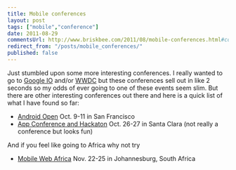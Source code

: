 ```yaml
---
title: Mobile conferences
layout: post
tags: ["mobile","conference"]
date: 2011-08-29
commentsUrl: http://www.briskbee.com/2011/08/mobile-conferences.html#comment-form
redirect_from: "/posts/mobile_conferences/"
published: false
---
```


Just stumbled upon some more interesting conferences. I really wanted to go to [Google IO](http://www.google.com/events/io/2011) and/or [WWDC](http://developer.apple.com/wwdc/) but these conferences sell out in like 2 seconds so my odds of ever going to one of these events seem slim. But there are other interesting conferences out there and here is a quick list of what I have found so far:

* [Android Open](http://androidopen.com/android2011) Oct. 9-11 in San Francisco
* [App Conference and Hackaton](http://appdevconf.engagedigital.com/) Oct. 26-27 in Santa Clara (not really a conference but looks fun)

And if you feel like going to Africa why not try

* [Mobile Web Africa](http://www.mobilewebafrica.com/) Nov. 22-25 in Johannesburg, South Africa
